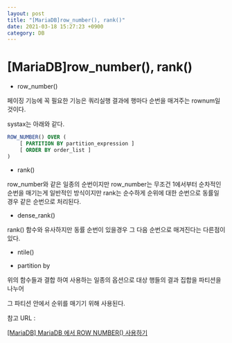 ```yaml
---
layout: post
title: "[MariaDB]row_number(), rank()"
date: 2021-03-18 15:27:23 +0900
category: DB
---
```


# [MariaDB]row_number(), rank()

- row_number()

페이징 기능에 꼭 필요한 기능은 쿼리실행 결과에 행마다 순번을 매겨주는 rownum일 것이다. 

systax는 아래와 같다.

```sql
ROW_NUMBER() OVER ( 
	[ PARTITION BY partition_expression ] 
	[ ORDER BY order_list ] 
)
```

- rank()

row_number와 같은 일종의 순번이지만 row_number는 무조건 1에서부터 순차적인 순번을 매기는게 일반적인 방식이지만 rank는 순수하게 순위에 대한 순번으로 동률일 경우 같은 순번으로 처리된다. 

- dense_rank()

rank() 함수와 유사하지만 동률 순번이 있을경우 그 다음 순번으로 매겨진다는 다른점이 있다.  

- ntile()

- partition by

위의 함수들과 결합 하여 사용하는 일종의 옵션으로 대상 행들의 결과 집합을 파티션을 나누어

그 파티션 안에서 순위를 매기기 위해 사용된다.

참고 URL : 

[[MariaDB] MariaDB 에서 ROW NUMBER() 사용하기](https://dorongdogfoot.tistory.com/25)